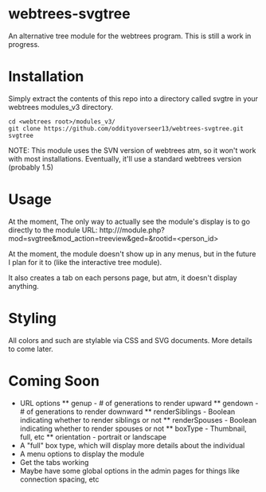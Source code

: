 webtrees-svgtree
================

An alternative tree module for the webtrees program. This is still a work in progress.

Installation
============
Simply extract the contents of this repo into a directory called svgtre in your
webtrees modules_v3 directory.

    cd <webtrees root>/modules_v3/
    git clone https://github.com/oddityoverseer13/webtrees-svgtree.git svgtree

NOTE: This module uses the SVN version of webtrees atm, so it won't work with
most installations. Eventually, it'll use a standard webtrees version (probably
1.5)

Usage
=====
At the moment, The only way to actually see the module's display is to go directly to the module URL:
    http://<webtreesurl>/module.php?mod=svgtree&mod_action=treeview&ged=<ged>&rootid=<person_id>

At the moment, the module doesn't show up in any menus, but in the future I plan for it to (like the interactive tree module).

It also creates a tab on each persons page, but atm, it doesn't display anything.

Styling
=======
All colors and such are stylable via CSS and SVG documents. More details to come later.

Coming Soon
===========
* URL options
** genup - # of generations to render upward
** gendown - # of generations to render downward
** renderSiblings - Boolean indicating whether to render siblings or not
** renderSpouses - Boolean indicating whether to render spouses or not
** boxType - Thumbnail, full, etc
** orientation - portrait or landscape
* A "full" box type, which will display more details about the individual
* A menu options to display the module
* Get the tabs working
* Maybe have some global options in the admin pages for things like connection spacing, etc

